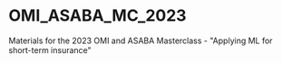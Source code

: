 # OMI_ASABA_MC_2023
Materials for the 2023 OMI and ASABA Masterclass - "Applying ML for short-term insurance"
